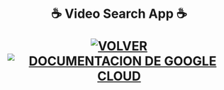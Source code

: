 <h1 align="center">
 <br> ☕ Video Search App ☕ 



[![VOLVER](https://img.shields.io/badge/volver%20-%23323330.svg?&style=for-the-badge&logo=VOLVER&logoColor=black&color=FF0080)](./README.md)
[![DOCUMENTACION DE GOOGLE CLOUD](https://img.shields.io/badge/DOCUMENTACION%20DE%20GOOGLE%20CLOUD%20-%23323330.svg?&style=for-the-badge&logo=reposit%C3%B3rio&logoColor=black&color=8000FF)](https://cloud.google.com/docs?hl=es)


</h1>